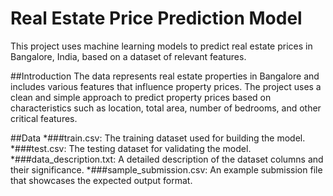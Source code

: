 # Real Estate Price Prediction Model 
This project uses machine learning models to predict real estate prices in Bangalore, India, based on a dataset of relevant features.

##Introduction
The data represents real estate properties in Bangalore and includes various features that influence property prices. The project uses a clean and simple approach to predict property prices based on characteristics such as location, total area, number of bedrooms, and other critical features.

##Data
*###train.csv: The training dataset used for building the model.
*###test.csv: The testing dataset for validating the model.
*###data_description.txt: A detailed description of the dataset columns and their significance.
*###sample_submission.csv: An example submission file that showcases the expected output format.
